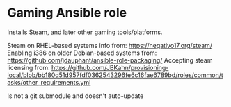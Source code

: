 # Gaming Ansible role

Installs Steam, and later other gaming tools/platforms.

Steam on RHEL-based systems info from: https://negativo17.org/steam/
Enabling i386 on older Debian-based systems from: https://github.com/jdauphant/ansible-role-packaging/
Accepting steam licensing from: https://github.com/JBKahn/provisioning-local/blob/bb180d51d957fdf0362543296fe6c16fae6789bd/roles/common/tasks/other_requirements.yml

Is not a git submodule and doesn't auto-update

